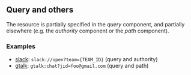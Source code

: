 ## Query and others

The resource is partially specified in the *query* component, and partially elsewhere (e.g. the *authority* component or the *path* component).

### Examples

- [slack](../references/slack.md): `slack://open?team={TEAM_ID}` (query and authority)
- [gtalk](../references/gtalk.md): `gtalk:chat?jid=foo@gmail.com` (query and path)
